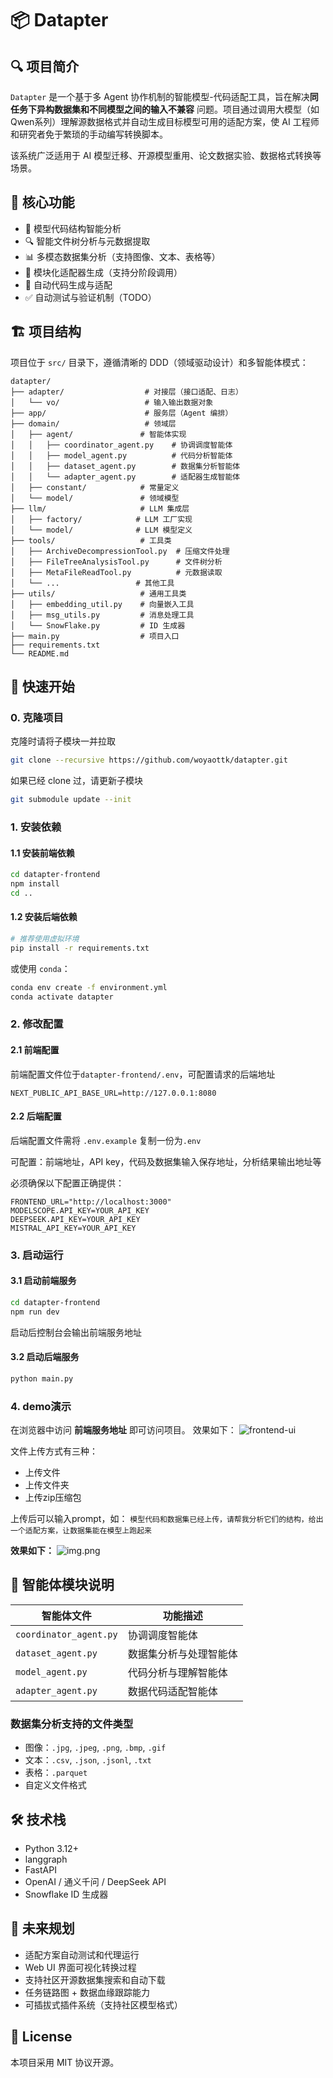 # 📦 Datapter

## 🔍 项目简介

`Datapter` 是一个基于多 Agent 协作机制的智能模型-代码适配工具，旨在解决**同任务下异构数据集和不同模型之间的输入不兼容** 问题。项目通过调用大模型（如 Qwen系列）理解源数据格式并自动生成目标模型可用的适配方案，使 AI 工程师和研究者免于繁琐的手动编写转换脚本。

该系统广泛适用于 AI 模型迁移、开源模型重用、论文数据实验、数据格式转换等场景。


## 🧠 核心功能

* 📝 模型代码结构智能分析
* 🔍 智能文件树分析与元数据提取
* 📊 多模态数据集分析（支持图像、文本、表格等）
* 🧱 模块化适配器生成（支持分阶段调用）
* 🎯 自动代码生成与适配
* ✅ 自动测试与验证机制（TODO）


## 🏗️ 项目结构

项目位于 `src/` 目录下，遵循清晰的 DDD（领域驱动设计）和多智能体模式：

```
datapter/
├── adapter/                  # 对接层（接口适配、日志）
│   └── vo/                   # 输入输出数据对象
├── app/                      # 服务层（Agent 编排）
├── domain/                   # 领域层
│   ├── agent/               # 智能体实现
│   │   ├── coordinator_agent.py    # 协调调度智能体
│   │   ├── model_agent.py          # 代码分析智能体
│   │   ├── dataset_agent.py        # 数据集分析智能体
│   │   └── adapter_agent.py        # 适配器生成智能体
│   ├── constant/            # 常量定义
│   └── model/               # 领域模型
├── llm/                     # LLM 集成层
│   ├── factory/            # LLM 工厂实现
│   └── model/              # LLM 模型定义
├── tools/                   # 工具类
│   ├── ArchiveDecompressionTool.py  # 压缩文件处理
│   ├── FileTreeAnalysisTool.py      # 文件树分析
│   ├── MetaFileReadTool.py          # 元数据读取
│   └── ...                 # 其他工具
├── utils/                   # 通用工具类
│   ├── embedding_util.py    # 向量嵌入工具
│   ├── msg_utils.py         # 消息处理工具
│   └── SnowFlake.py         # ID 生成器
├── main.py                  # 项目入口
├── requirements.txt
└── README.md
```


## 🚀 快速开始

### 0. 克隆项目

克隆时请将子模块一并拉取
```bash
git clone --recursive https://github.com/woyaottk/datapter.git
```
如果已经 clone 过，请更新子模块
```bash
git submodule update --init
```

### 1. 安装依赖

#### 1.1 安装前端依赖
```bash
cd datapter-frontend
npm install
cd ..
```

#### 1.2 安装后端依赖
```bash
# 推荐使用虚拟环境
pip install -r requirements.txt
```

或使用 `conda`：

```bash
conda env create -f environment.yml
conda activate datapter
```

### 2. 修改配置
#### 2.1 前端配置
前端配置文件位于`datapter-frontend/.env`，可配置请求的后端地址
```env
NEXT_PUBLIC_API_BASE_URL=http://127.0.0.1:8080
```
#### 2.2 后端配置
后端配置文件需将 `.env.example` 复制一份为`.env`

可配置：前端地址，API key，代码及数据集输入保存地址，分析结果输出地址等

必须确保以下配置正确提供：
```env
FRONTEND_URL="http://localhost:3000"
MODELSCOPE.API_KEY=YOUR_API_KEY
DEEPSEEK.API_KEY=YOUR_API_KEY
MISTRAL_API_KEY=YOUR_API_KEY
```

### 3. 启动运行
#### 3.1 启动前端服务
```bash
cd datapter-frontend
npm run dev
```
启动后控制台会输出前端服务地址

#### 3.2 启动后端服务
```bash
python main.py
```

### 4. demo演示
在浏览器中访问 **前端服务地址** 即可访问项目。
效果如下：
![frontend-ui](docs/pics/frontend-ui.png)

文件上传方式有三种：
- 上传文件
- 上传文件夹
- 上传zip压缩包

上传后可以输入prompt，如：
`模型代码和数据集已经上传，请帮我分析它们的结构，给出一个适配方案，让数据集能在模型上跑起来`

**效果如下：**
![img.png](docs/pics/img.png)

## 🧬 智能体模块说明

| 智能体文件                  | 功能描述        |
|------------------------|-------------|
| `coordinator_agent.py` | 协调调度智能体     |
| `dataset_agent.py`     | 数据集分析与处理智能体 |
| `model_agent.py`       | 代码分析与理解智能体  |
| `adapter_agent.py`     | 数据代码适配智能体   |


### 数据集分析支持的文件类型
- 图像：`.jpg`, `.jpeg`, `.png`, `.bmp`, `.gif`
- 文本：`.csv`, `.json`, `.jsonl`, `.txt`
- 表格：`.parquet`
- 自定义文件格式

## 🛠️ 技术栈

* Python 3.12+
* langgraph
* FastAPI
* OpenAI / 通义千问 / DeepSeek API
* Snowflake ID 生成器


## 🔮 未来规划

* 适配方案自动测试和代理运行
* Web UI 界面可视化转换过程
* 支持社区开源数据集搜索和自动下载
* 任务链路图 + 数据血缘跟踪能力
* 可插拔式插件系统（支持社区模型格式）


## 📄 License

本项目采用 MIT 协议开源。
